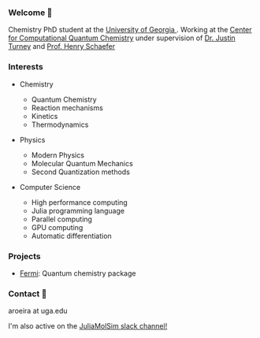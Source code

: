 ### Welcome 👋

Chemistry PhD student at the [University of Georgia ](https://www.chem.uga.edu/).
Working at the [Center for Computational Quantum Chemistry](https://github.com/CCQC) under supervision of [Dr. Justin Turney](https://www.chem.uga.edu/directory/people/justin-turney) and [Prof. Henry Schaefer](https://www.chem.uga.edu/directory/people/henry-schaefer)

### Interests

- Chemistry
    - Quantum Chemistry
    - Reaction mechanisms
    - Kinetics 
    - Thermodynamics
 
 - Physics
    - Modern Physics
    - Molecular Quantum Mechanics
    - Second Quantization methods

 - Computer Science
    - High performance computing
    - Julia programming language
    - Parallel computing 
    - GPU computing
    - Automatic differentiation

### Projects

* [Fermi](https://github.com/FermiQC/Fermi.jl): Quantum chemistry package

### Contact 📨

aroeira at uga.edu

I'm also active on the [JuliaMolSim slack channel!](https://join.slack.com/t/juliamolsim/shared_invite/zt-tc060co0-HgiKApazzsQzBHDlQ58A7g)
